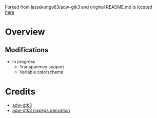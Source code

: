 Forked from lassekongo83/adw-gtk3 and original README.md is located [here](README_ORIGINAL.md)

# Overview
## Modifications
- In progress
  - Transparency support
  - Variable colorscheme
 
# Credits
- [adw-gtk3](https://github.com/lassekongo83/adw-gtk3)
- [adw-gtk3 nixpkgs derivation](https://github.com/NixOS/nixpkgs/blob/nixos-24.11/pkgs/by-name/ad/adw-gtk3/package.nix#L38)
